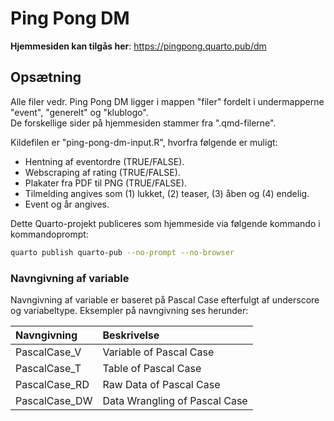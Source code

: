# Ping Pong DM

**Hjemmesiden kan tilgås her**: https://pingpong.quarto.pub/dm

## Opsætning

Alle filer vedr. Ping Pong DM ligger i mappen "filer" fordelt i undermapperne "event", "generelt" og "klublogo".\
De forskellige sider på hjemmesiden stammer fra ".qmd-filerne".

Kildefilen er "ping-pong-dm-input.R", hvorfra følgende er muligt:

-   Hentning af eventordre (TRUE/FALSE).
-   Webscraping af rating (TRUE/FALSE).
-   Plakater fra PDF til PNG (TRUE/FALSE).
-   Tilmelding angives som (1) lukket, (2) teaser, (3) åben og (4) endelig.
-   Event og år angives.

Dette Quarto-projekt publiceres som hjemmeside via følgende kommando i kommandoprompt:

``` bash
quarto publish quarto-pub --no-prompt --no-browser
```

### Navngivning af variable

Navngivning af variable er baseret på Pascal Case efterfulgt af underscore og variabeltype. Eksempler på navngivning ses herunder:

| Navngivning   | Beskrivelse                   |
|:--------------|:------------------------------|
| PascalCase_V  | Variable of Pascal Case       |
| PascalCase_T  | Table of Pascal Case          |
| PascalCase_RD | Raw Data of Pascal Case       |
| PascalCase_DW | Data Wrangling of Pascal Case |